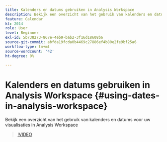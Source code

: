 ```yaml
---
title: Kalenders en datums gebruiken in Analysis Workspace
description: Bekijk een overzicht van het gebruik van kalenders en datums voor uw visualisaties in Analysis Workspace
feature: Calendar
kt: 2014
role: User
level: Beginner
exl-id: 5b738273-867e-4eb9-bab2-3f16d18608b6
source-git-commit: abfda19fcda0b4469c27886ef4b80e2fe9bf25a6
workflow-type: tm+mt
source-wordcount: '42'
ht-degree: 0%

---
```


# Kalenders en datums gebruiken in Analysis Workspace {#using-dates-in-analysis-workspace}

Bekijk een overzicht van het gebruik van kalenders en datums voor uw visualisaties in Analysis Workspace

>[!VIDEO](https://video.tv.adobe.com/v/3445839/?quality=12&learn=on&captions=dut)
